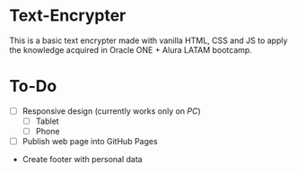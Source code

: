 # Text-Encrypter
This is a basic text encrypter made with vanilla HTML, CSS and JS to
apply the knowledge acquired in Oracle ONE + Alura LATAM bootcamp.

# To-Do
- [ ] Responsive design (currently works only on _PC_)
    - [ ] Tablet
    - [ ] Phone
- [ ] Publish web page into GitHub Pages
- Create footer with personal data
